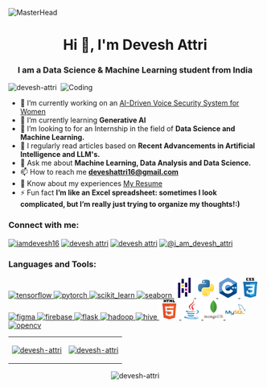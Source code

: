 ![MasterHead](https://bluedotmarketing.ca/wp-content/uploads/2023/01/vnu-m672-14.png)
<h1 align="center">Hi 👋, I'm Devesh Attri</h1>
<h3 align="center">
  I am a Data Science & Machine Learning student from India
</h3>
<img
  align="right"
  alt="Coding"
  width="400"
  src="https://cdn.rentechdigital.com/common_files/blogs/machine-learning-vs-data-science-swipecart-blog-img-03-02-09-2022.gif"
/>

<p align="left">
  <img
    src="https://komarev.com/ghpvc/?username=devesh-attri&label=Profile%20views&color=0e75b6&style=flat"
    alt="devesh-attri"
  />
</p>

- 🔭 I’m currently working on an [AI-Driven Voice Security System for Women](https://github.com/Devesh-Attri/AegisAlert_model_repo)
- 🌱 I’m currently learning **Generative AI**
- 💼 I’m looking to for an Internship in the field of **Data Science and Machine Learning.**
- 📝 I regularly read articles based on **Recent Advancements in Artificial Intelligence and LLM's.**
- 💬 Ask me about **Machine Learning, Data Analysis and Data Science.**
- 📫 How to reach me **deveshattri16@gmail.com**
- 📄 Know about my experiences [My Resume](https://flowcv.com/resume/ebikcvtl4n)
- ⚡ Fun fact **I’m like an Excel spreadsheet: sometimes I look complicated, but I’m really just trying to organize my thoughts!:)**

<h3 align="left">Connect with me:</h3>
<p align="left">
  <a href="https://twitter.com/iamdevesh16" target="blank"
    ><img
      align="center"
      src="https://raw.githubusercontent.com/rahuldkjain/github-profile-readme-generator/master/src/images/icons/Social/twitter.svg"
      alt="iamdevesh16"
      height="30"
      width="40"
  /></a>
  <a href="https://linkedin.com/in/devesh attri" target="blank"
    ><img
      align="center"
      src="https://raw.githubusercontent.com/rahuldkjain/github-profile-readme-generator/master/src/images/icons/Social/linked-in-alt.svg"
      alt="devesh attri"
      height="30"
      width="40"
  /></a>
  <a href="https://kaggle.com/devesh attri" target="blank"
    ><img
      align="center"
      src="https://raw.githubusercontent.com/rahuldkjain/github-profile-readme-generator/master/src/images/icons/Social/kaggle.svg"
      alt="devesh attri"
      height="30"
      width="40"
  /></a>
  <a href="https://instagram.com/@i_am_devesh_attri" target="blank"
    ><img
      align="center"
      src="https://raw.githubusercontent.com/rahuldkjain/github-profile-readme-generator/master/src/images/icons/Social/instagram.svg"
      alt="@i_am_devesh_attri"
      height="30"
      width="40"
  /></a>
</p>

<h3 align="left">Languages and Tools:</h3>
<p align="left">
  <a href="https://www.tensorflow.org" target="_blank" rel="noreferrer">
    <img
      src="https://www.vectorlogo.zone/logos/tensorflow/tensorflow-icon.svg"
      alt="tensorflow"
      width="40"
      height="40"
    />
  </a>
  <a href="https://pytorch.org/" target="_blank" rel="noreferrer">
    <img
      src="https://www.vectorlogo.zone/logos/pytorch/pytorch-icon.svg"
      alt="pytorch"
      width="40"
      height="40"
    />
  </a>
  <a href="https://scikit-learn.org/" target="_blank" rel="noreferrer">
    <img
      src="https://upload.wikimedia.org/wikipedia/commons/0/05/Scikit_learn_logo_small.svg"
      alt="scikit_learn"
      width="40"
      height="40"
    />
  </a>
  <a href="https://seaborn.pydata.org/" target="_blank" rel="noreferrer">
    <img
      src="https://seaborn.pydata.org/_images/logo-mark-lightbg.svg"
      alt="seaborn"
      width="40"
      height="40"
    />
  </a>
  <a href="https://pandas.pydata.org/" target="_blank" rel="noreferrer">
    <img
      src="https://raw.githubusercontent.com/devicons/devicon/2ae2a900d2f041da66e950e4d48052658d850630/icons/pandas/pandas-original.svg"
      alt="pandas"
      width="40"
      height="40"
    />
  </a>
  <a href="https://www.python.org" target="_blank" rel="noreferrer">
    <img
      src="https://raw.githubusercontent.com/devicons/devicon/master/icons/python/python-original.svg"
      alt="python"
      width="40"
      height="40"
    />
  </a>

  <a href="https://www.w3schools.com/cpp/" target="_blank" rel="noreferrer">
    <img
      src="https://raw.githubusercontent.com/devicons/devicon/master/icons/cplusplus/cplusplus-original.svg"
      alt="cplusplus"
      width="40"
      height="40"
    />
  </a>
  <a href="https://www.w3schools.com/css/" target="_blank" rel="noreferrer">
    <img
      src="https://raw.githubusercontent.com/devicons/devicon/master/icons/css3/css3-original-wordmark.svg"
      alt="css3"
      width="40"
      height="40"
    />
  </a>
  <a href="https://www.figma.com/" target="_blank" rel="noreferrer">
    <img
      src="https://www.vectorlogo.zone/logos/figma/figma-icon.svg"
      alt="figma"
      width="40"
      height="40"
    />
  </a>
  <a href="https://firebase.google.com/" target="_blank" rel="noreferrer">
    <img
      src="https://www.vectorlogo.zone/logos/firebase/firebase-icon.svg"
      alt="firebase"
      width="40"
      height="40"
    />
  </a>
  <a href="https://flask.palletsprojects.com/" target="_blank" rel="noreferrer">
    <img
      src="https://static-00.iconduck.com/assets.00/flask-icon-1594x2048-84mjydzf.png"
      alt="flask"
      width="40"
      height="40"
    />
  </a>
  <a href="https://hadoop.apache.org/" target="_blank" rel="noreferrer">
    <img
      src="https://www.vectorlogo.zone/logos/apache_hadoop/apache_hadoop-icon.svg"
      alt="hadoop"
      width="40"
      height="40"
    />
  </a>
  <a href="https://hive.apache.org/" target="_blank" rel="noreferrer">
    <img
      src="https://www.vectorlogo.zone/logos/apache_hive/apache_hive-icon.svg"
      alt="hive"
      width="40"
      height="40"
    />
  </a>
  <a href="https://www.w3.org/html/" target="_blank" rel="noreferrer">
    <img
      src="https://raw.githubusercontent.com/devicons/devicon/master/icons/html5/html5-original-wordmark.svg"
      alt="html5"
      width="40"
      height="40"
    />
  </a>
  <a href="https://www.java.com" target="_blank" rel="noreferrer">
    <img
      src="https://raw.githubusercontent.com/devicons/devicon/master/icons/java/java-original.svg"
      alt="java"
      width="40"
      height="40"
    />
  </a>
  <a href="https://www.mongodb.com/" target="_blank" rel="noreferrer">
    <img
      src="https://raw.githubusercontent.com/devicons/devicon/master/icons/mongodb/mongodb-original-wordmark.svg"
      alt="mongodb"
      width="40"
      height="40"
    />
  </a>
  <a href="https://www.mysql.com/" target="_blank" rel="noreferrer">
    <img
      src="https://raw.githubusercontent.com/devicons/devicon/master/icons/mysql/mysql-original-wordmark.svg"
      alt="mysql"
      width="40"
      height="40"
    />
  </a>
  <a href="https://opencv.org/" target="_blank" rel="noreferrer">
    <img
      src="https://www.vectorlogo.zone/logos/opencv/opencv-icon.svg"
      alt="opencv"
      width="40"
      height="40"
    />
  </a>
</p>

<table>
    <tr>
      <td align="center">
        <p align="center">
          <a href="https://github.com/devesh-attri">
            <img align="center" height="300px" width="600" src="https://github-readme-streak-stats.herokuapp.com/?user=devesh-attri&" alt="devesh-attri" />
          </a>
        </p>
      </td>
      <td align="center">
        <p align="center">
          <a href="https://github.com/devesh-attri">
            <img align="center" height="200px" width="600" src="https://github-readme-stats.vercel.app/api?username=devesh-attri&show_icons=true&locale=en" alt="devesh-attri" />
          </a>
        </p>
      </td>
    </tr>
  </table>
  
  <p align="center">
    <img align="center" src="https://github-readme-stats.vercel.app/api/top-langs?username=devesh-attri&show_icons=true&locale=en&layout=compact" alt="devesh-attri" />
  </p>
